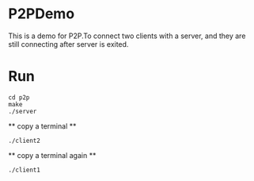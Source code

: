 # P2PDemo
This is a demo for  P2P.To connect two clients with a server, and they are still connecting after server is exited.

# Run
```
cd p2p
make
./server
```
** copy a terminal **
```
./client2
```
** copy a terminal again **
```
./client1
```
